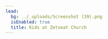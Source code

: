 ```yaml
---
lead:
  bg: ../_uploads/Screenshot (39).png
  isEnabled: true
  title: Kids at Zetseat Church
---
```


